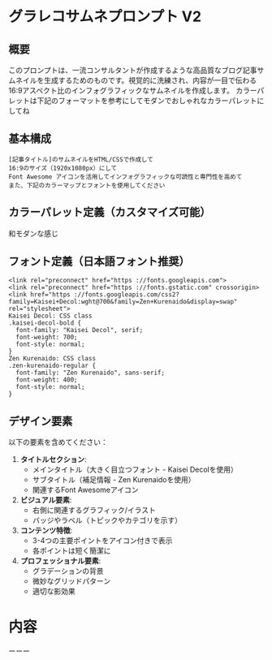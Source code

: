 # グラレコサムネプロンプト V2

## 概要
このプロンプトは、一流コンサルタントが作成するような高品質なブログ記事サムネイルを生成するためのものです。視覚的に洗練され、内容が一目で伝わる16:9アスペクト比のインフォグラフィックなサムネイルを作成します。
カラーパレットは下記のフォーマットを参考にしてモダンでおしゃれなカラーパレットにしてね

## 基本構成
```
[記事タイトル]のサムネイルをHTML/CSSで作成して
16:9のサイズ（1920x1080px）にして
Font Awesome アイコンを活用してインフォグラフィックな可読性と専門性を高めて
また、下記のカラーマップとフォントを使用してください
```
## カラーパレット定義（カスタマイズ可能）

和モダンな感じ

## フォント定義（日本語フォント推奨）
```
<link rel="preconnect" href="https ://fonts.googleapis.com">
<link rel="preconnect" href="https ://fonts.gstatic.com" crossorigin>
<link href="https ://fonts.googleapis.com/css2?family=Kaisei+Decol:wght@700&family=Zen+Kurenaido&display=swap" rel="stylesheet">
Kaisei Decol: CSS class
.kaisei-decol-bold {
  font-family: "Kaisei Decol", serif;
  font-weight: 700;
  font-style: normal;
}
Zen Kurenaido: CSS class
.zen-kurenaido-regular {
  font-family: "Zen Kurenaido", sans-serif;
  font-weight: 400;
  font-style: normal;
}
```
## デザイン要素
以下の要素を含めてください：
1. **タイトルセクション**:
   - メインタイトル（大きく目立つフォント - Kaisei Decolを使用）
   - サブタイトル（補足情報 - Zen Kurenaidoを使用）
   - 関連するFont Awesomeアイコン
2. **ビジュアル要素**:
   - 右側に関連するグラフィック/イラスト
   - バッジやラベル（トピックやカテゴリを示す）
3. **コンテンツ特徴**:
   - 3-4つの主要ポイントをアイコン付きで表示
   - 各ポイントは短く簡潔に
4. **プロフェッショナル要素**:
   - グラデーションの背景
   - 微妙なグリッドパターン
   - 適切な影効果
# 内容
ーーー
```

```
